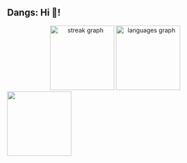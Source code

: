 <h2 align="left">Dangs: Hi 👋!</h2>

<div align="center">
  <img src="https://streak-stats.demolab.com?user=dtsang2001&locale=en&mode=daily&theme=material-palenight&hide_border=true&border_radius=5&card_width=500" height="150" alt="streak graph"  />
  <img src="https://github-readme-stats.vercel.app/api/top-langs?username=dtsang2001&locale=en&hide_title=false&layout=compact&card_width=500&langs_count=5&theme=material-palenight&hide_border=true" height="150" alt="languages graph"  />
</div>

<img align="left" height="150" src="https://i.imgflip.com/9caila.gif"  />
